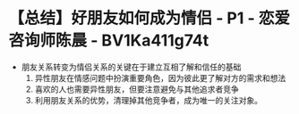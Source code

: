# 【总结】好朋友如何成为情侣 - P1 - 恋爱咨询师陈晨 - BV1Ka411g74t

-   朋友关系转变为情侣关系的关键在于建立互相了解和信任的基础
    1.  异性朋友在情感问题中扮演重要角色，因为彼此更了解对方的需求和想法
    2.  喜欢的人也需要异性朋友，但要注意避免与其他追求者竞争
    3.  利用朋友关系的优势，清理掉其他竞争者，成为唯一的关注对象。